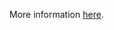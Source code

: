 More information [here](https://docs.prismacloud.io/en/enterprise-edition/policy-reference/secrets-policies/secrets-policy-index/git-secrets-18).
